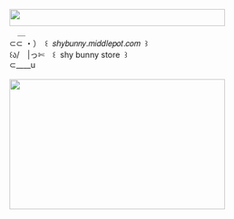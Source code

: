 <img width="380" height="30" src="https://middlepot.com/img/lacey.png">\
　＿\
⊂⊂ ・）　꒰ ‌ 𝑠𝘩𝑦𝑏𝑢𝑛𝑛𝑦.𝑚𝑖𝑑𝑑𝑙𝑒𝑝𝑜𝑡.𝑐𝑜𝑚 ‌ ꒱\
꒰ა/　|っ✄　꒰ ‌ shy bunny store ‌ ꒱\
⊂____u\
  \
<img width="380" height="230" src="https://middlepot.com/img/delicate.jpg">
